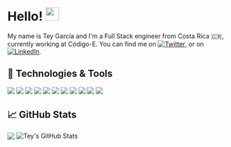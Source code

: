 # Hello! <img src="https://raw.githubusercontent.com/MartinHeinz/MartinHeinz/master/wave.gif" width="30px">

My name is Tey García and I'm a Full Stack engineer from Costa Rica 🇨🇷, currently working at Código-E. You can find me on [![Twitter][1.2]][1], or on [![LinkedIn][3.2]][3].

## 🔧 Technologies & Tools
![](https://img.shields.io/badge/Node-informational?style=flat&logo=node.js&color=8f8f8f&logoColor=80bd01)
![](https://img.shields.io/badge/Vue-informational?style=flat&logo=vue.js&color=8f8f8f&logoColor=00c180)
![](https://img.shields.io/badge/Lambda-informational?style=flat&logo=amazon-aws&color=8f8f8f&logoColor=f7a800)
![](https://img.shields.io/badge/JavaScript-informational?style=flat&logo=javascript&color=8f8f8f&logoColor=f7df4b)
![](https://img.shields.io/badge/MySQL-informational?style=flat&logo=mysql&color=8f8f8f&logoColor=white)
![](https://img.shields.io/badge/HTML5-informational?style=flat&logo=html5&color=8f8f8f&logoColor=e65b25)
![](https://img.shields.io/badge/CSS3-informational?style=flat&logo=css3&color=8f8f8f&logoColor=1b84c1)
![](https://img.shields.io/badge/Serverless-informational?style=flat&logo=serverless&color=8f8f8f&logoColor=f15953)
![](https://img.shields.io/badge/MongoDB-informational?style=flat&logo=mongodb&color=8f8f8f&logoColor=4ea84a)
![](https://img.shields.io/badge/Jest-informational?style=flat&logo=jest&color=8f8f8f&logoColor=c64414)
![](https://img.shields.io/badge/DynamoDB-informational?style=flat&logo=amazon-aws&color=8f8f8f&logoColor=f7a800)

## &#x1f4c8; GitHub Stats

<img align="center" src="https://github-readme-stats.vercel.app/api/top-langs/?username=Tgarcia7&hide=coldfusion&title_color=ffffff&text_color=c9cacc&icon_color=2bbc8a&bg_color=1d1f21" /> <img align="center" src="https://github-readme-stats.vercel.app/api?username=Tgarcia7&show_icons=true&line_height=27&count_private=true&title_color=ffffff&text_color=c9cacc&icon_color=83cd29&bg_color=1d1f21" alt="Tey's GitHub Stats" />

<!--
<a href="https://github.com/Tgarcia7/goals">
  <img align="center" src="https://github-readme-stats.vercel.app/api/pin/?username=Tgarcia7&repo=goals&title_color=ffffff&text_color=c9cacc&icon_color=83cd29&bg_color=1d1f21" />
</a><a href="https://github.com/Tgarcia7/goals-api">
  <img align="center" src="https://github-readme-stats.vercel.app/api/pin/?username=Tgarcia7&repo=goals-api&title_color=ffffff&text_color=c9cacc&icon_color=83cd29&bg_color=1d1f21" />
</a>
-->

<!-- links to social media icons -->

<!-- icons with padding -->

[1.1]: http://i.imgur.com/tXSoThF.png (twitter icon with padding)
[2.1]: http://i.imgur.com/0o48UoR.png (github icon with padding)

<!-- icons without padding -->

[1.2]: http://i.imgur.com/wWzX9uB.png (twitter icon without padding)
[3.2]: https://raw.githubusercontent.com/MartinHeinz/MartinHeinz/master/linkedin-3-16.png (LinkedIn icon without padding)


<!-- links to your social media accounts -->

[1]: https://twitter.com/teygarciam 
[3]: https://www.linkedin.com/in/teygarcia/
